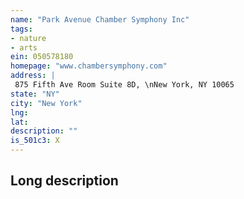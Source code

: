 ```yaml
---
name: "Park Avenue Chamber Symphony Inc"
tags:
- nature
- arts
ein: 050578180
homepage: "www.chambersymphony.com"
address: |
 875 Fifth Ave Room Suite 8D, \nNew York, NY 10065
state: "NY"
city: "New York"
lng: 
lat: 
description: ""
is_501c3: X
---
```


## Long description


